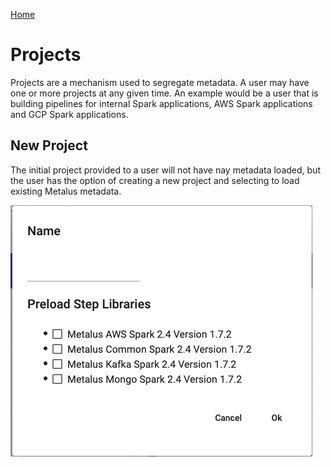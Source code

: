 [Home](readme.md)

# Projects
Projects are a mechanism used to segregate metadata. A user may have one or more projects at any given time. An example
would be a user that is building pipelines for internal Spark applications, AWS Spark applications and GCP Spark
applications.

## New Project
The initial project provided to a user will not have nay metadata loaded, but the user has the option of creating
a new project and selecting to load existing Metalus metadata.

![New Project Modal](images/new_project_modal.png)


